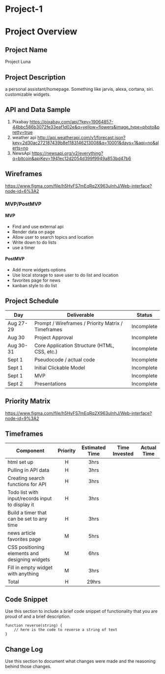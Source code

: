 # Project-1
# Project Overview

## Project Name

Project Luna

## Project Description

a personal assistant/homepage. Something like jarvis, alexa, cortana, siri. customizable widgets.

## API and Data Sample

1. Pixabay 
  https://pixabay.com/api/?key=19064857-44bbc586b3072fe33eaf1d02e&q=yellow+flowers&image_type=photo&pretty=true
2. weather api
http://api.weatherapi.com/v1/forecast.json?key=2d30ac272187439b8e1183146213008&q=10001&days=1&aqi=no&alerts=no
3. NewsApi 
https://newsapi.org/v2/everything?q=bitcoin&apiKey=1941ec12d2054d399f9949a853bd47b6

## Wireframes

https://www.figma.com/file/h5HvFS7mEqRq2X963ulnhJ/Web-interface?node-id=6%3A2

### MVP/PostMVP

#### MVP 

- Find and use external api 
- Render data on page 
- Allow user to search topics and location
- Write down to do lists
- use a timer

#### PostMVP  

- Add more widgets options
- Use local storage to save user to do list and location
- favorites page for news
- kanban style to do list

## Project Schedule

|  Day | Deliverable | Status
|---|---| ---|
|Aug 27-29| Prompt / Wireframes / Priority Matrix / Timeframes | Incomplete
|Aug 30| Project Approval | Incomplete
|Aug 30-31| Core Application Structure (HTML, CSS, etc.) | Incomplete
|Sept 1| Pseudocode / actual code | Incomplete
|Sept 1| Initial Clickable Model  | Incomplete
|Sept 1| MVP | Incomplete
|Sept 2| Presentations | Incomplete

## Priority Matrix

https://www.figma.com/file/h5HvFS7mEqRq2X963ulnhJ/Web-interface?node-id=9%3A2

## Timeframes

| Component | Priority | Estimated Time | Time Invested | Actual Time |
| --- | :---: |  :---: | :---: | :---: |
| html set up | H | 3hrs| | |
| Pulling in API data | H | 3hrs| | |
| Creating search functions for API | H | 3hrs| | |
| Todo list with input/records input to display it| H | 3hrs| | |
| Build a timer that can be set to any time | H | 3hrs| | |
|news article favorites page| M | 5hrs | | |
| CSS positioning elements and designing widgets| M | 6hrs|  |  |
| Fill in empty widget with anything | M | 3hrs|  |  |
| Total | H | 29hrs|  |  |

## Code Snippet

Use this section to include a brief code snippet of functionality that you are proud of and a brief description.  

```
function reverse(string) {
	// here is the code to reverse a string of text
}
```

## Change Log
 Use this section to document what changes were made and the reasoning behind those changes.  
